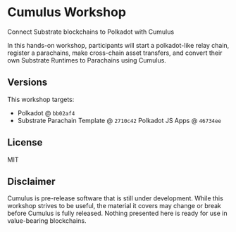 # Cumulus Workshop

Connect Substrate blockchains to Polkadot with Cumulus

In this hands-on workshop, participants will start a polkadot-like relay chain, register a parachains, make cross-chain asset transfers, and convert their own Substrate Runtimes to Parachains using Cumulus.

## Versions

This workshop targets:
* Polkadot @ `bb02af4`
* Substrate Parachain Template @ `2710c42`
 Polkadot JS Apps @ `46734ee`

## License

MIT

## Disclaimer

Cumulus is pre-release software that is still under development. While this workshop strives to be useful, the material it covers may change or break before Cumulus is fully released. Nothing presented here is ready for use in value-bearing blockchains.
